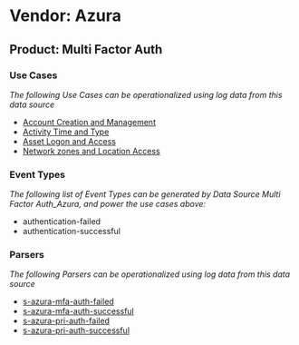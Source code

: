Vendor: Azura
=============
Product: Multi Factor Auth
--------------------------

### Use Cases

_The following Use Cases can be operationalized using log data from this data source_

* [Account Creation and Management](../UseCases/usecase_account_creation_and_management.md)
* [Activity Time  and Type](../UseCases/usecase_activity_time__and_type.md)
* [Asset Logon and Access](../UseCases/usecase_asset_logon_and_access.md)
* [Network zones and Location Access](../UseCases/usecase_network_zones_and_location_access.md)


### Event Types

_The following list of Event Types can be generated by Data Source Multi Factor Auth_Azura, and power the use cases above:_

- authentication-failed
- authentication-successful


### Parsers

_The following Parsers can be operationalized using log data from this data source_

* [s-azura-mfa-auth-failed](../Parsers/parserContent_s-azura-mfa-auth-failed.md)
* [s-azura-mfa-auth-successful](../Parsers/parserContent_s-azura-mfa-auth-successful.md)
* [s-azura-pri-auth-failed](../Parsers/parserContent_s-azura-pri-auth-failed.md)
* [s-azura-pri-auth-successful](../Parsers/parserContent_s-azura-pri-auth-successful.md)

